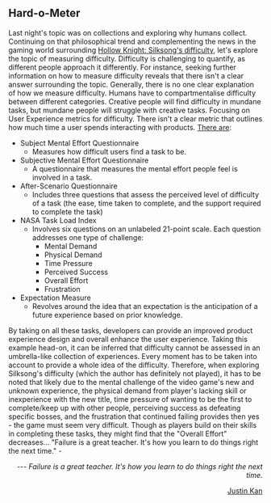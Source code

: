 ## Hard-o-Meter

Last night's topic was on collections and exploring why humans collect. Continuing on that philosophical trend and complementing the news in the gaming world surrounding [Hollow Knight: Silksong's difficulty](https://www.nintendolife.com/features/talking-point-is-hollow-knight-silksong-too-difficult), let's explore the topic of measuring difficulty.
Difficulty is challenging to quantify, as different people approach it differently. For instance, seeking further information on how to measure difficulty reveals that there isn't a clear answer surrounding the topic. Generally, there is no one clear explanation of how we measure difficulty. Humans have to compartmentalise difficulty between different categories. Creative people will find difficulty in mundane tasks, but mundane people will struggle with creative tasks.
Focusing on User Experience metrics for difficulty. There isn't a clear metric that outlines how much time a user spends interacting with products. [There are](https://www.bentley.edu/centers/user-experience-center/measuring-difficulty-doesnt-need-be-difficult):

- Subject Mental Effort Questionnaire
    - Measures how difficult users find a task to be.
- Subjective Mental Effort Questionnaire
    - A questionnaire that measures the mental effort people feel is involved in a task.
- After-Scenario Questionnaire
    - Includes three questions that assess the perceived level of difficulty of a task (the ease, time taken to complete, and the support required to complete the task)
- NASA Task Load Index
    - Involves six questions on an unlabeled 21-point scale. Each question addresses one type of challenge:
        - Mental Demand
        - Physical Demand
        - Time Pressure
        - Perceived Success
        - Overall Effort
        - Frustration
- Expectation Measure
    - Revolves around the idea that an expectation is the anticipation of a future experience based on prior knowledge.

By taking on all these tasks, developers can provide an improved product experience design and overall enhance the user experience.
Taking this example head-on, it can be inferred that difficulty cannot be assessed in an umbrella-like collection of experiences. Every moment has to be taken into account to provide a whole idea of the difficulty. Therefore, when exploring Silksong's difficulty (which the author has definitely not played), it has to be noted that likely due to the mental challenge of the video game's new and unknown experience, the physical demand from player's lacking skill or inexperience with the new title, time pressure of wanting to be the first to complete/keep up with other people, perceiving success as defeating specific bosses, and the frustration that continued failing provides then yes - the game must seem very difficult. Though as players build on their skills in completing these tasks, they might find that the "Overall Effort" decreases...
"Failure is a great teacher. It's how you learn to do things right the next time." -  _<p align="right"> --- Failure is a great teacher. It's how you learn to do things right the next time.</p>_ 
<p align="right"> <a href="https://www.frederick.ai/blog/justin-kan-twitch?utm_source=chatgpt.com">Justin Kan</a></p>
